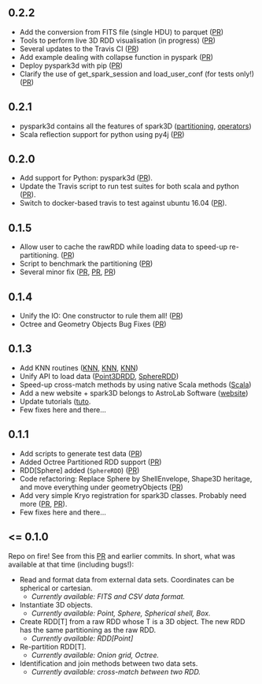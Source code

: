 ## 0.2.2

- Add the conversion from FITS file (single HDU) to parquet ([PR](https://github.com/astrolabsoftware/spark3D/pull/92))
- Tools to perform live 3D RDD visualisation (in progress) ([PR](https://github.com/astrolabsoftware/spark3D/pull/93))
- Several updates to the Travis CI  ([PR](https://github.com/astrolabsoftware/spark3D/pull/96))
- Add example dealing with collapse function in pyspark ([PR](https://github.com/astrolabsoftware/spark3D/pull/97))
- Deploy pyspark3d with pip ([PR](https://github.com/astrolabsoftware/spark3D/pull/98))
- Clarify the use of get_spark_session and load_user_conf (for tests only!) ([PR](https://github.com/astrolabsoftware/spark3D/pull/99))

## 0.2.1

- pyspark3d contains all the features of spark3D ([partitioning](https://github.com/astrolabsoftware/spark3D/pull/89), [operators](https://github.com/astrolabsoftware/spark3D/pull/90))
- Scala reflection support for python using py4j ([PR](https://github.com/astrolabsoftware/spark3D/pull/90))

## 0.2.0

- Add support for Python: pyspark3d ([PR](https://github.com/astrolabsoftware/spark3D/pull/86)).
- Update the Travis script to run test suites for both scala and python ([PR](https://github.com/astrolabsoftware/spark3D/pull/86)).
- Switch to docker-based travis to test against ubuntu 16.04 ([PR](https://github.com/astrolabsoftware/spark3D/pull/86)).

## 0.1.5

- Allow user to cache the rawRDD while loading data to speed-up re-partitioning. ([PR](https://github.com/astrolabsoftware/spark3D/pull/81))
- Script to benchmark the partitioning ([PR](https://github.com/astrolabsoftware/spark3D/pull/72))
- Several minor fix ([PR](https://github.com/astrolabsoftware/spark3D/pull/71), [PR](https://github.com/astrolabsoftware/spark3D/pull/76), [PR](https://github.com/astrolabsoftware/spark3D/pull/80))

## 0.1.4

- Unify the IO: One constructor to rule them all! ([PR](https://github.com/astrolabsoftware/spark3D/pull/69))
- Octree and Geometry Objects Bug Fixes ([PR](https://github.com/astrolabsoftware/spark3D/pull/67))

## 0.1.3

- Add KNN routines ([KNN](https://github.com/astrolabsoftware/spark3D/pull/59), [KNN](https://github.com/astrolabsoftware/spark3D/pull/60), [KNN](https://github.com/astrolabsoftware/spark3D/pull/62))
- Unify API to load data ([Point3DRDD](https://github.com/astrolabsoftware/spark3D/pull/63), [SphereRDD](https://github.com/astrolabsoftware/spark3D/pull/64))
- Speed-up cross-match methods by using native Scala methods ([Scala](https://github.com/astrolabsoftware/spark3D/pull/58))
- Add a new website + spark3D belongs to AstroLab Software ([website](https://astrolabsoftware.github.io/))
- Update tutorials ([tuto](https://astrolabsoftware.github.io/spark3D/).
- Few fixes here and there...

## 0.1.1

- Add scripts to generate test data ([PR](https://github.com/astrolabsoftware/spark3D/pull/34))
- Added Octree Partitioned RDD support ([PR](https://github.com/astrolabsoftware/spark3D/pull/36))
- RDD[Sphere] added (`SphereRDD`) ([PR](https://github.com/astrolabsoftware/spark3D/pull/38))
- Code refactoring: Replace Sphere by ShellEnvelope, Shape3D heritage, and move everything under geometryObjects ([PR](https://github.com/astrolabsoftware/spark3D/pull/40))
- Add very simple Kryo registration for spark3D classes. Probably need more ([PR](https://github.com/astrolabsoftware/spark3D/pull/31), [PR](https://github.com/astrolabsoftware/spark3D/pull/28)).
- Few fixes here and there...

## <= 0.1.0

Repo on fire! See from this [PR](https://github.com/astrolabsoftware/spark3D/pull/33) and earlier commits. In short, what was available at that time (including bugs!):

- Read and format data from external data sets. Coordinates can be spherical or cartesian.
  - *Currently available: FITS and CSV data format.*
- Instantiate 3D objects.
  - *Currently available: Point, Sphere, Spherical shell, Box.*
- Create RDD[T] from a raw RDD whose T is a 3D object. The new RDD has the same partitioning as the raw RDD.
  - *Currently available: RDD[Point]*
- Re-partition RDD[T].
  - *Currently available: Onion grid, Octree.*
- Identification and join methods between two data sets.
  - *Currently available: cross-match between two RDD.*
